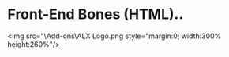 # Front-End Bones (HTML)..

<img src="\Add-ons\ALX Logo.png style="margin:0; width:300% height:260%"/>